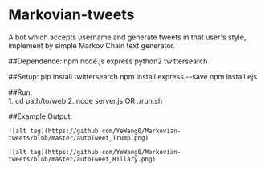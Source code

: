 # Markovian-tweets
A bot which accepts username and generate tweets in that user's style, implement by simple Markov Chain text generator. 

##Dependence:
    npm
    node.js
    express
    python2
    twittersearch
 
##Setup:
    pip install twittersearch 
    npm install express --save
    npm install ejs
    
##Run:    
    1. cd path/to/web
    2. node server.js OR ./run.sh

##Example Output:

    ![alt tag](https://github.com/YeWang0/Markovian-tweets/blob/master/autoTweet_Trump.png)
    
    ![alt tag](https://github.com/YeWang0/Markovian-tweets/blob/master/autoTweet_Hillary.png)
    

